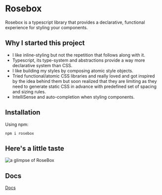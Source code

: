 # Rosebox

Rosebox is a typescript library that provides a declarative, functional experience for styling your components.

## Why I started this project

- I like inline-styling but not the repetition that follows along with it.
- Typescript, its type-system and abstractions provide a way more declarative system than CSS.
- I like building my styles by composing atomic style objects.
- Tried functional/atomic CSS libraries and really loved and got inspired by the idea behind them but soon realized that they are limiting as they need to generate static CSS in advance with predefined set of spacing and sizing rules.
- IntelliSense and auto-completion when styling components.

## Installation

Using npm:

```shell
npm i rosebox
```

## Here's a little taste

![a glimpse of RoseBox](https://j.gifs.com/WLlLzJ.gif)

## Docs

[Docs](http://www.rosebox.dev)
